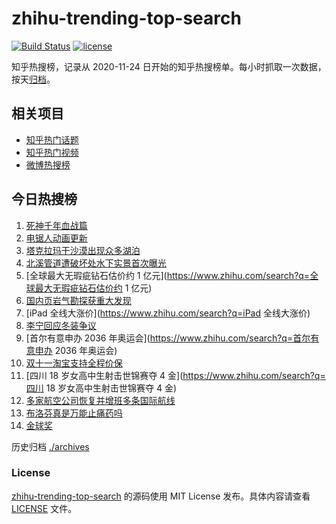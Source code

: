 # zhihu-trending-top-search

[![Build Status](https://github.com/justjavac/zhihu-trending-top-search/workflows/ci/badge.svg?branch=main)](https://github.com/justjavac/zhihu-trending-top-search/actions)
[![license](https://img.shields.io/github/license/justjavac/zhihu-trending-top-search)](https://github.com/justjavac/zhihu-trending-top-search/blob/main/LICENSE)

知乎热搜榜，记录从 2020-11-24 日开始的知乎热搜榜单。每小时抓取一次数据，按天[归档](./archives)。

## 相关项目

- [知乎热门话题](https://github.com/justjavac/zhihu-trending-hot-questions)
- [知乎热门视频](https://github.com/justjavac/zhihu-trending-hot-video)
- [微博热搜榜](https://github.com/justjavac/weibo-trending-hot-search)

## 今日热搜榜

<!-- BEGIN -->
<!-- 最后更新时间 Wed Oct 19 2022 17:27:55 GMT+0800 (China Standard Time) -->

1. [死神千年血战篇](https://www.zhihu.com/search?q=死神千年血战篇)
1. [电锯人动画更新](https://www.zhihu.com/search?q=电锯人动画更新)
1. [塔克拉玛干沙漠出现众多湖泊](https://www.zhihu.com/search?q=塔克拉玛干沙漠出现众多湖泊)
1. [北溪管道遭破坏处水下实景首次曝光](https://www.zhihu.com/search?q=北溪管道遭破坏处水下实景首次曝光)
1. [全球最大无瑕疵钻石估价约 1 亿元](https://www.zhihu.com/search?q=全球最大无瑕疵钻石估价约 1 亿元)
1. [国内页岩气勘探获重大发现](https://www.zhihu.com/search?q=国内页岩气勘探获重大发现)
1. [iPad 全线大涨价](https://www.zhihu.com/search?q=iPad 全线大涨价)
1. [李宁回应冬装争议](https://www.zhihu.com/search?q=李宁回应冬装争议)
1. [首尔有意申办 2036 年奥运会](https://www.zhihu.com/search?q=首尔有意申办 2036 年奥运会)
1. [双十一淘宝支持全程价保](https://www.zhihu.com/search?q=双十一淘宝支持全程价保)
1. [四川 18 岁女高中生射击世锦赛夺 4 金](https://www.zhihu.com/search?q=四川 18 岁女高中生射击世锦赛夺 4 金)
1. [多家航空公司恢复并增班多条国际航线](https://www.zhihu.com/search?q=多家航空公司恢复并增班多条国际航线)
1. [布洛芬真是万能止痛药吗](https://www.zhihu.com/search?q=布洛芬真是万能止痛药吗)
1. [金球奖](https://www.zhihu.com/search?q=金球奖)

<!-- END -->

历史归档 [./archives](./archives)

### License

[zhihu-trending-top-search](https://github.com/justjavac/zhihu-trending-top-search)
的源码使用 MIT License 发布。具体内容请查看 [LICENSE](./LICENSE) 文件。
